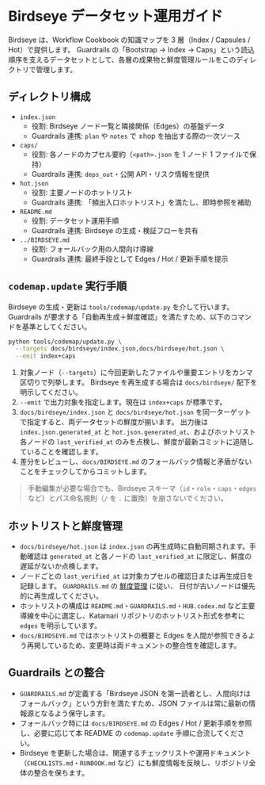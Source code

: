 # Birdseye データセット運用ガイド

Birdseye は、Workflow Cookbook の知識マップを 3 層（Index / Capsules / Hot）で提供します。
Guardrails の「Bootstrap → Index → Caps」という読込順序を支えるデータセットとして、各層の成果物と鮮度管理ルールをこのディレクトリで管理します。

## ディレクトリ構成

- `index.json`
  - 役割: Birdseye ノード一覧と隣接関係（Edges）の基盤データ
  - Guardrails 連携: `plan` や `notes` で ±hop を抽出する際の一次ソース
- `caps/`
  - 役割: 各ノードのカプセル要約（`<path>.json` を 1 ノード 1 ファイルで保持）
  - Guardrails 連携: `deps_out`・公開 API・リスク情報を提供
- `hot.json`
  - 役割: 主要ノードのホットリスト
  - Guardrails 連携: 「頻出入口ホットリスト」を満たし、即時参照を補助
- `README.md`
  - 役割: データセット運用手順
  - Guardrails 連携: Birdseye の生成・検証フローを共有
- `../BIRDSEYE.md`
  - 役割: フォールバック用の人間向け導線
  - Guardrails 連携: 最終手段として Edges / Hot / 更新手順を提示

## `codemap.update` 実行手順

Birdseye の生成・更新は `tools/codemap/update.py` を介して行います。
Guardrails が要求する「自動再生成＋鮮度確認」を満たすため、以下のコマンドを基準としてください。

```bash
python tools/codemap/update.py \
  --targets docs/birdseye/index.json,docs/birdseye/hot.json \
  --emit index+caps
```

1. 対象ノード（`--targets`）に今回更新したファイルや重要エントリをカンマ区切りで列挙します。
   Birdseye を再生成する場合は `docs/birdseye/` 配下を明示してください。
2. `--emit` で出力対象を指定します。現在は `index+caps` が標準です。
3. `docs/birdseye/index.json` と `docs/birdseye/hot.json` を同一ターゲットで指定すると、両データセットの鮮度が揃います。
   出力後は `index.json.generated_at` と `hot.json.generated_at`、およびホットリスト各ノードの
   `last_verified_at` のみを点検し、鮮度が最新コミットに追随していることを確認します。
4. 差分をレビューし、`docs/BIRDSEYE.md` のフォールバック情報と矛盾がないことをチェックしてからコミットします。

> 手動編集が必要な場合でも、Birdseye スキーマ（`id`・`role`・`caps`・`edges` など）とパス命名規則（`/` を `.` に置換）を崩さないでください。

## ホットリストと鮮度管理

- `docs/birdseye/hot.json` は `index.json` の再生成時に自動同期されます。手動確認は `generated_at`
  と各ノードの `last_verified_at` に限定し、鮮度の遅延がないか点検します。
- ノードごとの `last_verified_at` は対象カプセルの確認日または再生成日を記録します。
  `GUARDRAILS.md` の [鮮度管理](../GUARDRAILS.md#鮮度管理staleness-handling) に従い、
  日付が古いノードは優先的に再生成してください。
- ホットリストの構成は `README.md`・`GUARDRAILS.md`・`HUB.codex.md` など主要導線を中心に選定し、Katamari リポジトリのホットリスト形式を参考に `edges` を明示しています。
- `docs/BIRDSEYE.md` ではホットリストの概要と Edges を人間が参照できるよう再掲しているため、変更時は両ドキュメントの整合性を確認します。

## Guardrails との整合

- `GUARDRAILS.md` が定義する「Birdseye JSON を第一読者とし、人間向けはフォールバック」という方針を満たすため、JSON ファイルは常に最新の情報源となるよう保守します。
- フォールバック時には `docs/BIRDSEYE.md` の Edges / Hot / 更新手順を参照し、必要に応じて本 README の `codemap.update` 手順に合流してください。
- Birdseye を更新した場合は、関連するチェックリストや運用ドキュメント（`CHECKLISTS.md`・`RUNBOOK.md` など）にも鮮度情報を反映し、リポジトリ全体の整合を保ちます。
